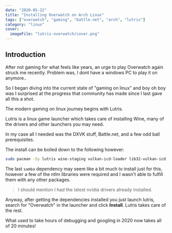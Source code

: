 ```yaml
---
date: "2020-05-22"
title: "Installing Overwatch on Arch Linux"
tags: ["overwatch", "gaming", "battle.net", "arch", "lutris"]
category: "linux"
cover:
  imageFile: "lutris-overwatch/cover.png"
---
```


## Introduction

After not gaming for what feels like years, an urge to play Overwatch again struck me recently. Problem was, I dont have a windows PC to play it on anymore..

So I began diving into the current state of "gaming on linux" and boy oh boy was I surprised at the progress that community has made since I last gave all this a shot.

The modern gaming on linux journey begins with Lutris.

Lutris is a linux game launcher which takes care of installing Wine, many of the drivers and other launchers you may need.

In my case all I needed was the DXVK stuff, Battle.net, and a few odd ball prerequisites.

The install can be boiled down to the following however:

```bash
sudo pacman -Sy lutris wine-staging vulkan-icd-loader lib32-vulkan-icd-loader zenity lib32-gnutls lib32-libldap lib32-libgpg-error lib32-sqlite lib32-libpulse samba
```

The last `samba` dependency may seem like a bit much to install just for this, however a few of the ntlm libraries were required and I wasn't able to fulfill them with any other packages.

> I should mention I had the latest nvidia drivers already installed.

Anyway, after getting the dependencies installed you just launch lutris, search for "Overwatch" in the launcher and click **Install**. Lutris takes care of the rest.

What used to take hours of debugging and googling in 2020 now takes all of 20 minutes!
